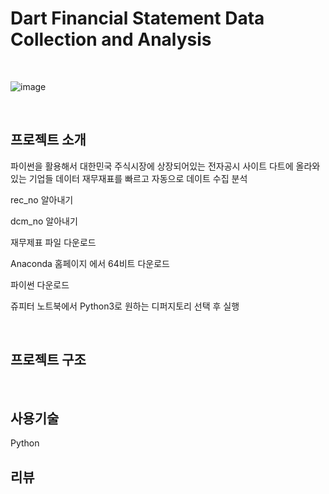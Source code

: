 # Dart Financial Statement Data Collection and Analysis

<br/>

![image](https://user-images.githubusercontent.com/57824945/135450250-95a74ec9-e814-4632-803c-54fb3b449632.png)

<br/>

## 프로젝트 소개

파이썬을 활용해서 대한민국 주식시장에 상장되어있는 전자공시 사이트 다트에 올라와있는 기업들 데이터 재무재표를 빠르고 자동으로 데이트 수집 분석

rec_no 알아내기   

dcm_no 알아내기

재무제표 파일 다운로드

Anaconda 홈페이지 에서 64비트 다운로드

파이썬 다운로드

쥬피터 노트북에서 Python3로 원하는 디퍼지토리 선택 후 실행

<br/>


## 프로젝트 구조


<br/>


## 사용기술

Python


## 리뷰
